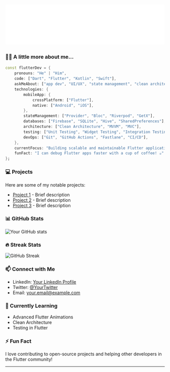 # ![Mohammad Tamim Hossen](name.svg)


### 👨‍💻 A little more about me...

```dart
const flutterDev = {
    pronouns: "He" | "Him",
    code: ["Dart", "Flutter", "Kotlin", "Swift"],
    askMeAbout: ["app dev", "UI/UX", "state management", "clean architecture"],
    technologies: {
        mobileApp: {
            crossPlatform: ["Flutter"],
            native: ["Android", "iOS"],
        },
        stateManagement: ["Provider", "Bloc", "Riverpod", "GetX"],
        databases: ["Firebase", "SQLite", "Hive", "SharedPreferences"],
        architecture: ["Clean Architecture", "MVVM", "MVC"],
        testing: ["Unit Testing", "Widget Testing", "Integration Testing"],
        devOps: ["Git", "GitHub Actions", "Fastlane", "CI/CD"],
    },
    currentFocus: "Building scalable and maintainable Flutter applications",
    funFact: "I can debug Flutter apps faster with a cup of coffee! ☕"
};
```

### 💻 Projects

Here are some of my notable projects:

- [Project 1](link) - Brief description
- [Project 2](link) - Brief description
- [Project 3](link) - Brief description

### 📊 GitHub Stats

![Your GitHub stats](https://github-readme-stats.vercel.app/api?username=yourusername&show_icons=true&theme=radical)

### 🔥 Streak Stats

![GitHub Streak](https://github-readme-streak-stats.herokuapp.com/?user=yourusername&theme=radical)

### 📫 Connect with Me

- LinkedIn: [Your LinkedIn Profile](link)
- Twitter: [@YourTwitter](link)
- Email: your.email@example.com

### 🎯 Currently Learning

- Advanced Flutter Animations
- Clean Architecture
- Testing in Flutter

### ⚡ Fun Fact

I love contributing to open-source projects and helping other developers in the Flutter community!

---
